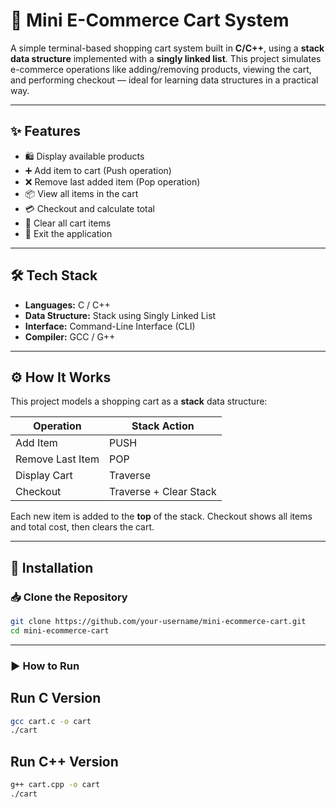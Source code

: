 # 🛒 Mini E-Commerce Cart System

A simple terminal-based shopping cart system built in **C/C++**, using a **stack data structure** implemented with a **singly linked list**. This project simulates e-commerce operations like adding/removing products, viewing the cart, and performing checkout — ideal for learning data structures in a practical way.

---

## ✨ Features

- 🛍️ Display available products  
- ➕ Add item to cart (Push operation)  
- ❌ Remove last added item (Pop operation)  
- 📦 View all items in the cart  
- 💳 Checkout and calculate total  
- 🧹 Clear all cart items  
- 🚪 Exit the application

---

## 🛠️ Tech Stack

- **Languages:** C / C++
- **Data Structure:** Stack using Singly Linked List
- **Interface:** Command-Line Interface (CLI)
- **Compiler:** GCC / G++

---

## ⚙️ How It Works

This project models a shopping cart as a **stack** data structure:

| Operation         | Stack Action  |
|------------------|---------------|
| Add Item         | PUSH          |
| Remove Last Item | POP           |
| Display Cart     | Traverse      |
| Checkout         | Traverse + Clear Stack |

Each new item is added to the **top** of the stack. Checkout shows all items and total cost, then clears the cart.

---
## 🚀 Installation

### 📥 Clone the Repository

```bash
git clone https://github.com/your-username/mini-ecommerce-cart.git
cd mini-ecommerce-cart
```
---

### ▶️ How to Run
## Run C Version
```bash
gcc cart.c -o cart
./cart
```
## Run C++ Version
```bash
g++ cart.cpp -o cart
./cart
```
